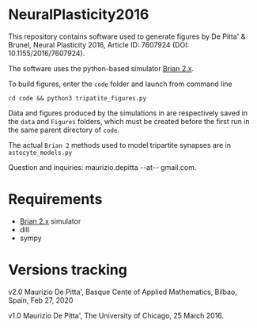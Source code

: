 # NeuralPlasticity2016
This repository contains software used to generate figures by De Pitta' & Brunel, Neural Plasticity 2016, Article ID: 7607924 (DOI: 10.1155/2016/7607924).

The software uses the python-based simulator [Brian 2.x][1].

To build figures, enter the `code` folder and launch from command line

`cd code && python3 tripatite_figures.py`

Data and figures produced by the simulations in are respectively saved in the `data` and `Figures` folders, which must
be created before the first run in the same parent directory of `code`. 

The actual `Brian 2` methods used to model tripartite synapses are in `astocyte_models.py`

Question and inquiries: maurizio.depitta --at-- gmail.com.

# Requirements
- [Brian 2.x][1] simulator 
- dill
- sympy

# Versions tracking
v2.0
Maurizio De Pitta', Basque Cente of Applied Mathematics, Bilbao, Spain, Feb 27, 2020

v1.0
Maurizio De Pitta', The University of Chicago, 25 March 2016.

[1]:https://brian2.readthedocs.io/en/stable/
